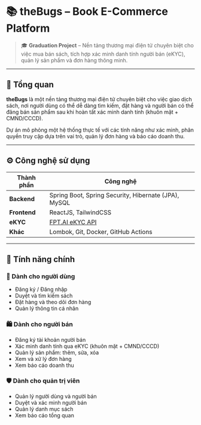 # 📚 theBugs – Book E-Commerce Platform

> 🎓 **Graduation Project** – Nền tảng thương mại điện tử chuyên biệt cho việc mua bán sách, tích hợp xác minh danh tính người bán (eKYC), quản lý sản phẩm và đơn hàng thông minh.

---

## 🧭 Tổng quan

**theBugs** là một nền tảng thương mại điện tử chuyên biệt cho việc giao dịch sách, nơi người dùng có thể dễ dàng tìm kiếm, đặt hàng và người bán có thể đăng bán sản phẩm sau khi hoàn tất xác minh danh tính (khuôn mặt + CMND/CCCD).

Dự án mô phỏng một hệ thống thực tế với các tính năng như xác minh, phân quyền truy cập dựa trên vai trò, quản lý đơn hàng và báo cáo doanh thu.

---

## ⚙️ Công nghệ sử dụng

| Thành phần      | Công nghệ                               |
|-----------------|------------------------------------------|
| **Backend**     | Spring Boot, Spring Security, Hibernate (JPA), MySQL |
| **Frontend**    | ReactJS, TailwindCSS                     |
| **eKYC**        | [FPT.AI eKYC API](https://fpt.ai)        |
| **Khác**        | Lombok, Git, Docker, GitHub Actions      |

---

## 🌟 Tính năng chính

### 👤 Dành cho người dùng

- Đăng ký / Đăng nhập
- Duyệt và tìm kiếm sách
- Đặt hàng và theo dõi đơn hàng
- Quản lý thông tin cá nhân

### 🛍️ Dành cho người bán

- Đăng ký tài khoản người bán
- Xác minh danh tính qua eKYC (khuôn mặt + CMND/CCCD)
- Quản lý sản phẩm: thêm, sửa, xóa
- Xem và xử lý đơn hàng
- Xem báo cáo doanh thu

### 🛡️ Dành cho quản trị viên

- Quản lý người dùng và người bán
- Duyệt và xác minh người bán
- Quản lý danh mục sách
- Xem báo cáo tổng quan

